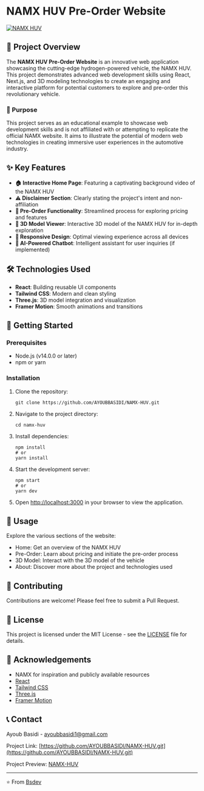 # NAMX HUV Pre-Order Website

[![NAMX HUV](https://www.namx-hydrogen.com/svg/logo-namx.svg)](https://namx-huv.vercel.app/)

## 🚀 Project Overview

The **NAMX HUV Pre-Order Website** is an innovative web application showcasing the cutting-edge hydrogen-powered vehicle, the NAMX HUV. This project demonstrates advanced web development skills using React, Next.js, and 3D modeling technologies to create an engaging and interactive platform for potential customers to explore and pre-order this revolutionary vehicle.

### 🎯 Purpose

This project serves as an educational example to showcase web development skills and is not affiliated with or attempting to replicate the official NAMX website. It aims to illustrate the potential of modern web technologies in creating immersive user experiences in the automotive industry.

## ✨ Key Features

- **🏠 Interactive Home Page**: Featuring a captivating background video of the NAMX HUV
- **⚠️ Disclaimer Section**: Clearly stating the project's intent and non-affiliation
- **🛒 Pre-Order Functionality**: Streamlined process for exploring pricing and features
- **🔄 3D Model Viewer**: Interactive 3D model of the NAMX HUV for in-depth exploration
- **📱 Responsive Design**: Optimal viewing experience across all devices
- **🤖 AI-Powered Chatbot**: Intelligent assistant for user inquiries (if implemented)

## 🛠️ Technologies Used

- **React**: Building reusable UI components
- **Tailwind CSS**: Modern and clean styling
- **Three.js**: 3D model integration and visualization
- **Framer Motion**: Smooth animations and transitions

## 🚀 Getting Started

### Prerequisites

- Node.js (v14.0.0 or later)
- npm or yarn

### Installation

1. Clone the repository:
   ```
   git clone https://github.com/AYOUBBASIDI/NAMX-HUV.git
   ```

2. Navigate to the project directory:
   ```
   cd namx-huv
   ```

3. Install dependencies:
   ```
   npm install
   # or
   yarn install
   ```

4. Start the development server:
   ```
   npm start
   # or
   yarn dev
   ```

5. Open [http://localhost:3000](http://localhost:3000) in your browser to view the application.

## 📖 Usage

Explore the various sections of the website:

- Home: Get an overview of the NAMX HUV
- Pre-Order: Learn about pricing and initiate the pre-order process
- 3D Model: Interact with the 3D model of the vehicle
- About: Discover more about the project and technologies used

## 🤝 Contributing

Contributions are welcome! Please feel free to submit a Pull Request.

## 📄 License

This project is licensed under the MIT License - see the [LICENSE](LICENSE) file for details.

## 🙏 Acknowledgements

- NAMX for inspiration and publicly available resources
- [React](https://reactjs.org/)
- [Tailwind CSS](https://tailwindcss.com/)
- [Three.js](https://threejs.org/)
- [Framer Motion](https://www.framer.com/motion/)

## 📞 Contact

Ayoub Basidi - [ayoubbasidi1@gmail.com](mailto:ayoubbasidi1@gmail.com)

Project Link: [https://github.com/AYOUBBASIDI/NAMX-HUV.git](https://github.com/AYOUBBASIDI/NAMX-HUV.git)

Project Preview: [NAMX-HUV](https://namx-huv.vercel.app/)

---

⭐️ From [Bsdev](https://ayoubbasidi.me)
